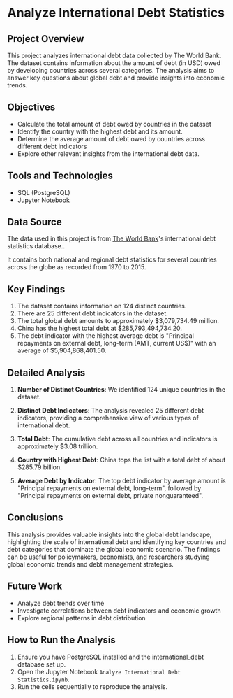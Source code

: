 # Analyze International Debt Statistics

## Project Overview
This project analyzes international debt data collected by The World Bank. The dataset contains information about the amount of debt (in USD) owed by developing countries across several categories. The analysis aims to answer key questions about global debt and provide insights into economic trends.

## Objectives
- Calculate the total amount of debt owed by countries in the dataset
- Identify the country with the highest debt and its amount.
- Determine the average amount of debt owed by countries across different debt indicators
- Explore other relevant insights from the international debt data.

## Tools and Technologies
- SQL (PostgreSQL)
- Jupyter Notebook

## Data Source
The data used in this project is from [The World Bank](https://www.worldbank.org/en/home)'s international debt statistics database.. 

It contains both national and regional debt statistics for several countries across the globe as recorded from 1970 to 2015.

## Key Findings
1. The dataset contains information on 124 distinct countries.
2. There are 25 different debt indicators in the dataset.
3. The total global debt amounts to approximately $3,079,734.49 million.
4. China has the highest total debt at $285,793,494,734.20.
5. The debt indicator with the highest average debt is "Principal repayments on external debt, long-term (AMT, current US$)" with an average of $5,904,868,401.50.

## Detailed Analysis
1. **Number of Distinct Countries**: We identified 124 unique countries in the dataset.

2. **Distinct Debt Indicators**: The analysis revealed 25 different debt indicators, providing a comprehensive view of various types of international debt.

3. **Total Debt**: The cumulative debt across all countries and indicators is approximately $3.08 trillion.

4. **Country with Highest Debt**: China tops the list with a total debt of about $285.79 billion.

5. **Average Debt by Indicator**: The top debt indicator by average amount is "Principal repayments on external debt, long-term", followed by "Principal repayments on external debt, private nonguaranteed".

## Conclusions
This analysis provides valuable insights into the global debt landscape, highlighting the scale of international debt and identifying key countries and debt categories that dominate the global economic scenario. The findings can be useful for policymakers, economists, and researchers studying global economic trends and debt management strategies.

## Future Work
- Analyze debt trends over time
- Investigate correlations between debt indicators and economic growth
- Explore regional patterns in debt distribution

## How to Run the Analysis
1. Ensure you have PostgreSQL installed and the international_debt database set up.
2. Open the Jupyter Notebook `Analyze International Debt Statistics.ipynb`.
3. Run the cells sequentially to reproduce the analysis.

